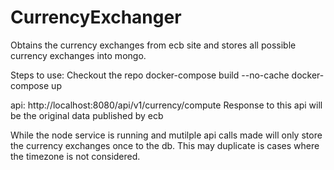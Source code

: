 # CurrencyExchanger
Obtains the currency exchanges from ecb site and stores all possible currency exchanges into mongo.

Steps to use:
Checkout the repo
docker-compose build --no-cache
docker-compose up


api: http://localhost:8080/api/v1/currency/compute
Response to this api will be the original data published by ecb

While the node service is running and mutilple api calls made will only store the currency exchanges once to the db.
This may duplicate is cases where the timezone is not considered.
